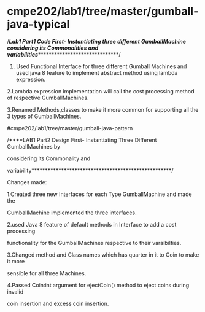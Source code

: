 # cmpe202/lab1/tree/master/gumball-java-typical
/*************Lab1 Part1 Code First- Instantiating three different GumballMachine considering its Commonalities and variabilities*******************************************/

1. Used Functional Interface for three different Gumball Machines and used java 8 feature to implement abstract method using lambda expression.

2.Lambda expression implementation will call the cost processing method of respective GumballMachines.

3.Renamed Methods,classes to make it more common for supporting all the 3 types of GumballMachines.


#cmpe202/lab1/tree/master/gumball-java-pattern

/****LAB1 Part2 Design First- Instantiating Three Different GumballMachines by 

considering its Commonality and 

variability****************************************************/

Changes made:

1.Created three new Interfaces for each Type GumballMachine and made the 

GumballMachine implemented the three interfaces.

2.used Java 8 feature of default methods in Interface to add a cost processing 

functionality for the GumballMachines respective to their varaibilties.

3.Changed method and Class names which has quarter in it to Coin to make it more 

sensible for all three Machines.

4.Passed Coin:int argument for ejectCoin() method to eject coins during invalid 

coin insertion and excess coin insertion.
